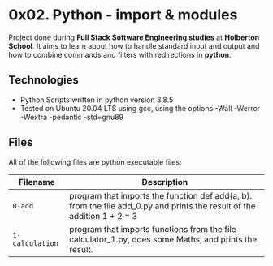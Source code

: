 # 0x02. Python - import & modules

Project done during **Full Stack Software Engineering studies** at **Holberton School**. It aims to learn about how to handle standard input and output and how to combine commands and filters with redirections in **python**.

## Technologies
* Python Scripts written in python version 3.8.5
* Tested on Ubuntu 20.04 LTS using gcc, using the options -Wall -Werror -Wextra -pedantic -std=gnu89

## Files
All of the following files are python executable files:

| Filename | Description |
| -------- | ----------- |
| `0-add` | program that imports the function def add(a, b): from the file add_0.py and prints the result of the addition 1 + 2 = 3 |
| `1-calculation` | program that imports functions from the file calculator_1.py, does some Maths, and prints the result.|

